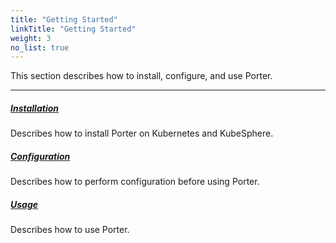 ```yaml
---
title: "Getting Started"
linkTitle: "Getting Started"
weight: 3
no_list: true
---
```


This section describes how to install, configure, and use Porter.

---

##### **[Installation](/docs/getting-started/installation/)**

Describes how to install Porter on Kubernetes and KubeSphere.

##### **[Configuration](/docs/getting-started/configuration/)**

Describes how to perform configuration before using Porter.

##### **[Usage](/docs/getting-started/usage/)**

Describes how to use Porter.
